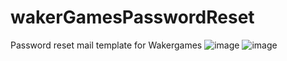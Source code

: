 # wakerGamesPasswordReset
Password reset mail template for Wakergames
![image](https://user-images.githubusercontent.com/74106636/133622491-4192d294-2005-4c68-a0bc-c73f3faf2d4b.png)
![image](https://user-images.githubusercontent.com/74106636/133622759-7a8c5434-bfd8-49a2-94ea-7d2207a13f5e.png)
